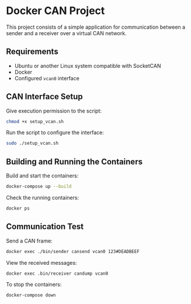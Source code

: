 # Docker CAN Project  
This project consists of a simple application for communication between a sender and a receiver over a virtual CAN network.

## Requirements  
- Ubuntu or another Linux system compatible with SocketCAN
- Docker  
- Configured `vcan0` interface  

## CAN Interface Setup  
Give execution permission to the script:  
```sh
chmod +x setup_vcan.sh
```
Run the script to configure the interface:
```sh
sudo ./setup_vcan.sh
```

## Building and Running the Containers
Build and start the containers:
```sh
docker-compose up --build
```

Check the running containers:
```sh
docker ps
```

## Communication Test
Send a CAN frame:
```sh
docker exec ./bin/sender cansend vcan0 123#DEADBEEF
```

View the received messages:
```sh
docker exec .bin/receiver candump vcan0
```

To stop the containers:
```sh
docker-compose down
```
